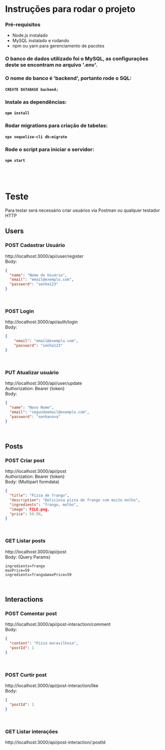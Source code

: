 # Instruções para rodar o projeto

### Pré-requisitos
- Node.js instalado
- MySQL instalado e rodando
- npm ou yarn para gerenciamento de pacotes

### O banco de dados utilizado foi o MySQL, as configurações deste se encontram no arquivo '.env'.
### O nome do banco é 'backend', portanto rode o SQL:
#### `CREATE DATABASE backend;`
### Instale as dependências:
#### `npm install`
### Rodar migrations para criação de tabelas:
#### `npx sequelize-cli db:migrate`
### Rode o script para iniciar o servidor:
#### `npm start`
<br><br>

# Teste
Para testar será necessário criar usuários via Postman ou qualquer testador HTTP<br>
## Users <br>
### POST Cadastrar Usuário 
http://localhost:3000/api/user/register<br>
Body: <br>
```json
{
  "name": "Nome do Usuário",
  "email": "email@exemplo.com",
  "password": "senha123"
}
```
<br>

### POST Login
http://localhost:3000/api/auth/login<br>
Body: <br>
```json
{
    "email": "email@exemplo.com",
    "password": "senha123"
}
```
<br>

### PUT Atualizar usuário  
http://localhost:3000/api/user/update<br>
Authorization: Bearer {token} <br>
Body: <br>
```json
{
  "name": "Novo Nome",
  "email": "segundoemail@exemplo.com",
  "password": "senhanova"
}
```
<br>

## Posts <br>
### POST Criar post 
http://localhost:3000/api/post<br>
Authorization: Bearer {token} <br>
Body: (Multipart formdata)<br>
```json
{
  "title": "Pizza de frango",
  "description": "Deliciosa pizza de frango com muito molho",
  "ingredients": "frango, molho",
  "image": FILE.png,
  "price": 59.99,
}
```
<br>

### GET Listar posts 
http://localhost:3000/api/post<br>
Body: (Query Params)<br>
```
ingredients=frango
maxPrice=59
ingredients=frango&maxPrice=59
```
<br>

## Interactions <br>
### POST Comentar post
http://localhost:3000/api/post-interaction/comment<br>
Body:<br>
```json
{
  "content": "Pizza maravilhosa",
  "postId": 1
}
```
<br>

### POST Curtir post 
http://localhost:3000/api/post-interaction/like<br>
Body:<br>
```json
{
  "postId": 1
}
```
<br>

### GET Listar interações 
http://localhost:3000/api/post-interaction/:postId<br>
<br>
